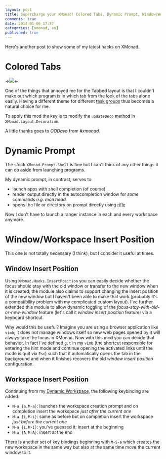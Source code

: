 ```yaml
---
layout: post
title: Supercharge your XMonad! Colored Tabs, Dynamic Prompt, Window/Workspace Insert Position
comments: true
date: 2014-01-06 17:57
categories: [xmonad, en]
published: true
---
```


Here's another post to show some of my latest hacks on XMonad.

Colored Tabs
============

->![](/images/xmonad/color_tabs)<-

One of the things that annoyed me for the Tabbed layout is that I couldn't make out which program is in which tab from the look of the tabs alone easily. Having a different theme for different [task groups](http://lynnard.tk/blog/2013/11/05/building-a-vim-like-xmonad-prompt-task-groups-topical-workspaces-float-styles-and-more/#task_group) thus becomes a natural choice for me.

To apply this mod the key is to modify the `updateDeco` method in `XMonad.Layout.Decoration`.

A little thanks goes to *OODavo* from *#xmonad*.

Dynamic Prompt
==============

The stock `XMonad.Prompt.Shell` is fine but I can't think of any other things it can do aside from launching programs.

My dynamic prompt, in contrast, serves to

* launch apps with shell completion (of course)
* render output directly in the autocompletion window for *some* commands *e.g. man head*
* opens the file or directory on prompt directly using [rifle](http://ranger.nongnu.org/)

Now I don't have to launch a ranger instance in each and every workspace anymore.

Window/Workspace Insert Position
================================

This one is not totally necessary (I think), but I consider it useful at times.

Window Insert Position
----------------------

Using `XMonad.Hooks.InsertPosition` you can easily decide whether the focus should stay with the old window or transfer to the new window when it is created; the module also claims to support changing the insert position of the new window but I haven't been able to make that work (probably it's a compatibility problem with my complicated custom layout). I've further extended this module to allow dynamic toggling of the *focus-stay-with-old-or-new-window* feature (let's call it *window insert position* feature) via a keyboard shortcut.

Why would this be useful? Imagine you are using a browser application like `vimb`; it does not manage windows itself so new web pages opened by it will always take the focus in XMonad. Now with this mod you can decide that behavior. In fact I've defined `g;t` in my `vimb` (the shortcut responsible for entering the hint mode and continue opening the activated links until the mode is quit via `Esc`) such that it automatically opens the tab in the background and when it finishes recovers the old *window insert position* configuration.

Workspace Insert Position
-------------------------

Continuing from my [Dynamic Workspace](http://lynnard.tk/blog/2013/11/05/building-a-vim-like-xmonad-prompt-task-groups-topical-workspaces-float-styles-and-more/#task_group), the following keybinding are added:

* `M-a {a,M-a}`: launches the workspace creation prompt and on completion insert the workspace *just after the current one*
* `M-a {i,M-i}`: same as before but on completion insert the workspace *just before the current one*
* `M-a {I,M-I}`: you've guessed it; insert at the beginning
* `M-a {A,M-A}`: insert at the end

There is another set of key bindings beginning with `M-S-a` which creates the new workspace in the same way but also at the same time move the current window to it.
